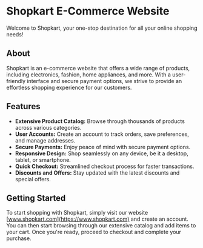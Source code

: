 # Shopkart E-Commerce Website

Welcome to Shopkart, your one-stop destination for all your online shopping needs!

## About

Shopkart is an e-commerce website that offers a wide range of products, including electronics, fashion, home appliances, and more. With a user-friendly interface and secure payment options, we strive to provide an effortless shopping experience for our customers.

## Features

- **Extensive Product Catalog:** Browse through thousands of products across various categories.
- **User Accounts:** Create an account to track orders, save preferences, and manage addresses.
- **Secure Payments:** Enjoy peace of mind with secure payment options.
- **Responsive Design:** Shop seamlessly on any device, be it a desktop, tablet, or smartphone.
- **Quick Checkout:** Streamlined checkout process for faster transactions.
- **Discounts and Offers:** Stay updated with the latest discounts and special offers.

## Getting Started

To start shopping with Shopkart, simply visit our website [www.shopkart.com](https://www.shopkart.com) and create an account. You can then start browsing through our extensive catalog and add items to your cart. Once you're ready, proceed to checkout and complete your purchase.

